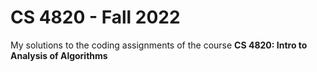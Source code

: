 # CS 4820 - Fall 2022

My solutions to the coding assignments of the course **CS 4820: Intro to Analysis of Algorithms**
